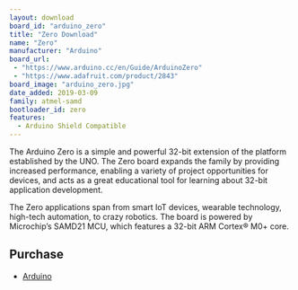 ```yaml
---
layout: download
board_id: "arduino_zero"
title: "Zero Download"
name: "Zero"
manufacturer: "Arduino"
board_url:
 - "https://www.arduino.cc/en/Guide/ArduinoZero"
 - "https://www.adafruit.com/product/2843"
board_image: "arduino_zero.jpg"
date_added: 2019-03-09
family: atmel-samd
bootloader_id: zero
features:
  - Arduino Shield Compatible
---
```


The Arduino Zero is a simple and powerful 32-bit extension of the platform established by the UNO. The Zero board expands the family by providing increased performance, enabling a variety of project opportunities for devices, and acts as a great educational tool for learning about 32-bit application development.

The Zero applications span from smart IoT devices, wearable technology, high-tech automation, to crazy robotics. The board is powered by Microchip’s SAMD21 MCU, which features a 32-bit ARM Cortex® M0+ core.

## Purchase
* [Arduino](https://store-usa.arduino.cc/products/arduino-zero)
